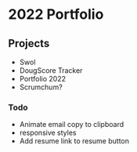 # 2022 Portfolio

## Projects

- Swol
- DougScore Tracker
- Portfolio 2022
- Scrumchum?

### Todo

- Animate email copy to clipboard
- responsive styles
- Add resume link to resume button
